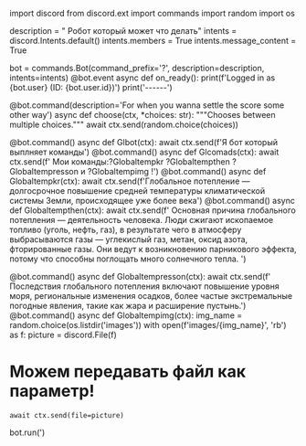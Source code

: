 import discord
from discord.ext import commands
import random
import os

description = " Робот который может что делать"
intents = discord.Intents.default()
intents.members = True
intents.message_content = True

bot = commands.Bot(command_prefix='?', description=description, intents=intents)
@bot.event
async def on_ready():
  print(f'Logged in as {bot.user} (ID: {bot.user.id})')
print('------')

@bot.command(description='For when you wanna settle the score some other way')
async def choose(ctx, *choices: str):
    """Chooses between multiple choices."""
    await ctx.send(random.choice(choices))

@bot.command()
async def Glbot(ctx):
    await ctx.send(f'Я бот который выплняет команды')
@bot.command()
async def Glcomads(ctx):
    await ctx.send(f' Мои команды:?Globaltempkr ?Globaltempthen ?Globaltempresson и ?Globaltempimg !')
@bot.command()
async def Globaltempkr(ctx):
    await ctx.send(f'Глобальное потепление — долгосрочное повышение средней температуры климатической системы Земли, происходящее уже более века')
@bot.command()
async def Globaltempthen(ctx):
    await ctx.send(f' Основная причина глобального потепления — деятельность человека. Люди сжигают ископаемое топливо (уголь, нефть, газ), в результате чего в атмосферу выбрасываются газы — углекислый газ, метан, оксид азота, фторированные газы. Они ведут к возникновению парникового эффекта, потому что способны поглощать много солнечного тепла. ')

@bot.command()
async def Globaltempresson(ctx):
    await ctx.send(f' Последствия глобального потепления включают повышение уровня моря, региональные изменения осадков, более частые экстремальные погодные явления, такие как жара и расширение пустынь.')
@bot.command()
async def Globaltempimg(ctx):
  img_name = random.choice(os.listdir('images'))
  with open(f'images/{img_name}', 'rb') as f:
    picture = discord.File(f)
   # Можем передавать файл как параметр!
    await ctx.send(file=picture)
bot.run(')
